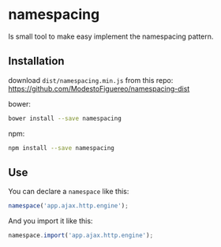 # namespacing

Is small tool to make easy implement the namespacing pattern.

## Installation

download `dist/namespacing.min.js` from this repo:
https://github.com/ModestoFiguereo/namespacing-dist

bower:
```sh
bower install --save namespacing
```

npm:
```sh
npm install --save namespacing
```

## Use

You can declare a `namespace` like this:
```js
namespace('app.ajax.http.engine');
```

And you import it like this:
```js
namespace.import('app.ajax.http.engine');
```
